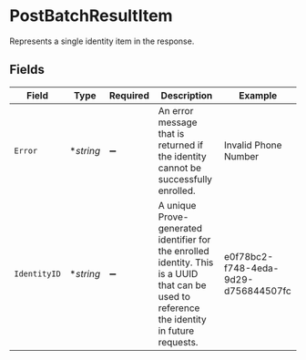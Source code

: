 # PostBatchResultItem

Represents a single identity item in the response.


## Fields

| Field                                                                                                                                        | Type                                                                                                                                         | Required                                                                                                                                     | Description                                                                                                                                  | Example                                                                                                                                      |
| -------------------------------------------------------------------------------------------------------------------------------------------- | -------------------------------------------------------------------------------------------------------------------------------------------- | -------------------------------------------------------------------------------------------------------------------------------------------- | -------------------------------------------------------------------------------------------------------------------------------------------- | -------------------------------------------------------------------------------------------------------------------------------------------- |
| `Error`                                                                                                                                      | **string*                                                                                                                                    | :heavy_minus_sign:                                                                                                                           | An error message that is returned if the identity cannot be successfully enrolled.                                                           | Invalid Phone Number                                                                                                                         |
| `IdentityID`                                                                                                                                 | **string*                                                                                                                                    | :heavy_minus_sign:                                                                                                                           | A unique Prove-generated identifier for the enrolled identity. This is a UUID that can be used to reference the identity in future requests. | e0f78bc2-f748-4eda-9d29-d756844507fc                                                                                                         |